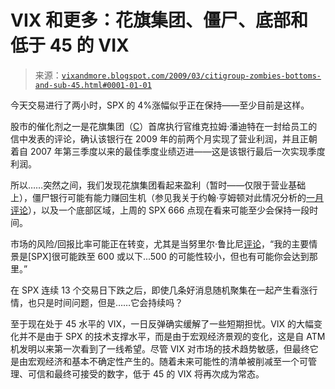 <!--yml

分类：未分类

日期：2024-05-18 17:56:25

-->

# VIX 和更多：花旗集团、僵尸、底部和低于 45 的 VIX

> 来源：[`vixandmore.blogspot.com/2009/03/citigroup-zombies-bottoms-and-sub-45.html#0001-01-01`](http://vixandmore.blogspot.com/2009/03/citigroup-zombies-bottoms-and-sub-45.html#0001-01-01)

今天交易进行了两小时，SPX 的 4%涨幅似乎正在保持——至少目前是这样。

股市的催化剂之一是花旗集团（[C](http://vixandmore.blogspot.com/search/label/C)）首席执行官维克拉姆·潘迪特在一封给员工的信中发表的评论，确认该银行在 2009 年的前两个月实现了营业利润，并且正朝着自 2007 年第三季度以来的最佳季度业绩迈进——这是该银行最后一次实现季度利润。

所以……突然之间，我们发现花旗集团看起来盈利（暂时——仅限于营业基础上），僵尸银行可能有能力赚回生机（参见我关于约翰·亨姆顿对此情况分析的[一月评论](http://vixandmore.blogspot.com/2009/01/voodoo-and-solvency-krugman-vs-hempton.html)），以及一个底部区域，上周的 SPX 666 点现在看来可能至少会保持一段时间。

市场的风险/回报比率可能正在转变，尤其是当努里尔·鲁比尼[评论](http://www.bloomberg.com/apps/news?pid=20601103&sid=a0oeKmwfkr9k&refer=us)，“我的主要情景是[SPX]很可能跌至 600 或以下...500 的可能性较小，但也有可能你会达到那里。”

在 SPX 连续 13 个交易日下跌之后，即使几条好消息随机聚集在一起产生看涨行情，也只是时间问题，但是……它会持续吗？

至于现在处于 45 水平的 VIX，一日反弹确实缓解了一些短期担忧。VIX 的大幅变化并不是由于 SPX 的技术支撑水平，而是由于宏观经济景观的变化，这是自 ATM 机发明以来第一次看到了一线希望。尽管 VIX 对市场的技术趋势敏感，但最终它是由宏观经济和基本不确定性产生的。随着未来可能性的清单被削减至一个可管理、可信和最终可接受的数字，低于 45 的 VIX 将再次成为常态。
